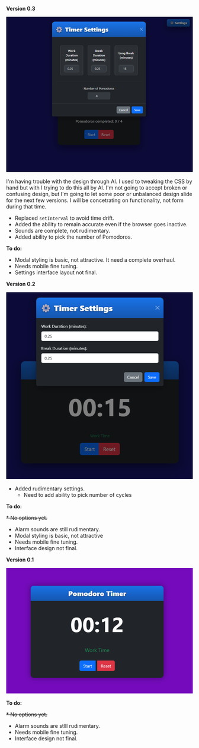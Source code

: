 **Version 0.3**

![Ver 0.2](https://raw.githubusercontent.com/KevanMacGee/HTML-Pom/refs/heads/main/screenshots/ScreenshotVer0_3.png)

I'm having trouble with the design through AI. I used to tweaking the CSS by hand but with I trying to do this all by AI. I'm not going to accept broken or confusing design, but I'm going to let some poor or unbalanced design slide for the next few versions. I will be concetrating on functionality, not form during that time.

* Replaced `setInterval` to avoid time drift.
* Added the ability to remain accurate even if the browser goes inactive.
* Sounds are complete, not rudimentary.
* Added ability to pick the number of Pomodoros.

**To do:**

* Modal styling is basic, not attractive. It need a complete overhaul.
* Needs mobile fine tuning.
* Settings interface layout not final.

**Version 0.2**

![Ver 0.2](https://raw.githubusercontent.com/KevanMacGee/HTML-Pom/refs/heads/main/screenshots/ScreenshotVer0_2a.png)
* Added rudimentary settings.
  - Need to add ability to pick number of cycles
    
**To do:**

~~* No options yet.~~
* Alarm sounds are still rudimentary.
* Modal styling is basic, not attractive
* Needs mobile fine tuning.
* Interface design not final.

**Version 0.1**

![Ver 0.1](https://raw.githubusercontent.com/KevanMacGee/HTML-Pom/refs/heads/main/screenshots/ScreenshotVer0_1.png)

**To do:**

~~* No options yet.~~
* Alarm sounds are stlll rudimentary.
* Needs mobile fine tuning.
* Interface design not final.
